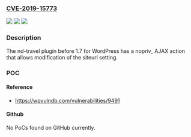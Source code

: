 ### [CVE-2019-15773](https://cve.mitre.org/cgi-bin/cvename.cgi?name=CVE-2019-15773)
![](https://img.shields.io/static/v1?label=Product&message=n%2Fa&color=blue)
![](https://img.shields.io/static/v1?label=Version&message=n%2Fa&color=blue)
![](https://img.shields.io/static/v1?label=Vulnerability&message=n%2Fa&color=brighgreen)

### Description

The nd-travel plugin before 1.7 for WordPress has a nopriv_ AJAX action that allows modification of the siteurl setting.

### POC

#### Reference
- https://wpvulndb.com/vulnerabilities/9491

#### Github
No PoCs found on GitHub currently.

